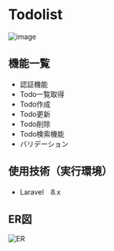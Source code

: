# Todolist
![image](https://user-images.githubusercontent.com/98827504/198816981-d770a288-9825-463c-bc31-4779a8d7a3ac.png)


## 機能一覧
- 認証機能
- Todo一覧取得
- Todo作成
- Todo更新
- Todo削除
- Todo検索機能
- バリデーション


## 使用技術（実行環境）
- Laravel　8.x

## ER図
![ER](https://user-images.githubusercontent.com/98827504/198816907-c481453b-0b52-4554-a7dd-5864a73b38b1.png)

